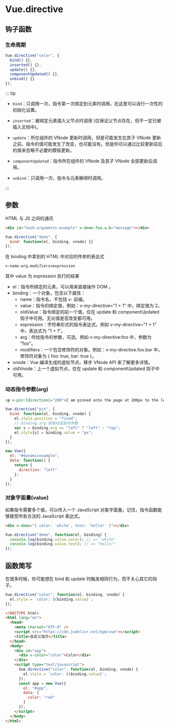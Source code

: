 # Vue.directive

## 钩子函数

### 生命周期

```js
Vue.directive("color", {
  bind() {},
  inserted() {},
  update() {},
  componentUpdated() {},
  unbind() {}
});
```

::: tip

- `bind`：只调用一次，指令第一次绑定到元素时调用。在这里可以进行一次性的初始化设置。

- `inserted`：被绑定元素插入父节点时调用 (仅保证父节点存在，但不一定已被插入文档中)。

- `update`：所在组件的 VNode 更新时调用，但是可能发生在其子 VNode 更新之前。指令的值可能发生了改变，也可能没有。但是你可以通过比较更新前后的值来忽略不必要的模板更新。

- `componentUpdated`：指令所在组件的 VNode 及其子 VNode 全部更新后调用。

- `unbind`：只调用一次，指令与元素解绑时调用。

:::

## 参数

HTML 与 JS 之间的通讯

```html
<div id="hook-arguments-example" v-demo:foo.a.b="message"></div>
```

```js
Vue.directive("demo", {
  bind: function(el, binding, vnode) {}
});
```

在 binding 中拿到的 HTML 中对应的传参的表达式

```
v-name:arg.modifiers=expression
```

其中 value 为 expression 执行的结果

- el：指令所绑定的元素，可以用来直接操作 DOM 。
- binding：一个对象，包含以下属性：
  - name：指令名，不包括 v- 前缀。
  - value：指令的绑定值，例如：v-my-directive="1 + 1" 中，绑定值为 2。
  - oldValue：指令绑定的前一个值，仅在 update 和 componentUpdated 钩子中可用。无论值是否改变都可用。
  - expression：字符串形式的指令表达式。例如 v-my-directive="1 + 1" 中，表达式为 "1 + 1"。
  - arg：传给指令的参数，可选。例如 v-my-directive:foo 中，参数为 "foo"。
  - modifiers：一个包含修饰符的对象。例如：v-my-directive.foo.bar 中，修饰符对象为 { foo: true, bar: true }。
- vnode：Vue 编译生成的虚拟节点。移步 VNode API 来了解更多详情。
- oldVnode：上一个虚拟节点，仅在 update 和 componentUpdated 钩子中可用。

### 动态指令参数(arg)

```html
<p v-pin:[direction]="200">I am pinned onto the page at 200px to the left.</p>
```

```js
Vue.directive("pin", {
  bind: function(el, binding, vnode) {
    el.style.position = "fixed";
    // binding.arg 获取动态指令参数
    var s = binding.arg == "left" ? "left" : "top";
    el.style[s] = binding.value + "px";
  }
});

new Vue({
  el: "#dynamicexample",
  data: function() {
    return {
      direction: "left"
    };
  }
});
```

### 对象字面量(value)

如果指令需要多个值，可以传入一个 JavaScript 对象字面量。记住，指令函数能够接受所有合法的 JavaScript 表达式。

```html
<div v-demo="{ color: 'white', text: 'hello!' }"></div>
```

```js
Vue.directive("demo", function(el, binding) {
  console.log(binding.value.color); // => "white"
  console.log(binding.value.text); // => "hello!"
});
```

## 函数简写

在很多时候，你可能想在 bind 和 update 时触发相同行为，而不关心其它的钩子。

```js
Vue.directive("color", function(el, binding, vnode) {
  el.style = `color: ${binding.value}`;
});
```

```html
<!DOCTYPE html>
<html lang="en">
  <head>
    <meta charset="UTF-8" />
    <script src="https://cdn.jsdelivr.net/npm/vue"></script>
    <title>自定义指令</title>
  </head>
  <body>
    <div id="app">
      <div v-color="color">Color</div>
    </div>
    <script type="text/javascript">
      Vue.directive("color", function(el, binding, vnode) {
        el.style = `color: ${binding.value}`;
      });
      const app = new Vue({
        el: "#app",
        data: {
          color: "red"
        }
      });
    </script>
  </body>
</html>
```
